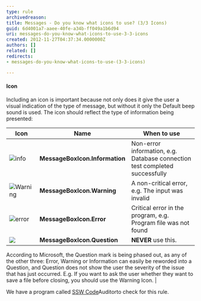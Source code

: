 ```yaml
---
type: rule
archivedreason: 
title: Messages - Do you know what icons to use? (3/3 Icons)
guid: 6d4001a7-aaee-40fe-a34b-ff049a1b6d94
uri: messages-do-you-know-what-icons-to-use-3-3-icons
created: 2012-11-27T04:37:34.0000000Z
authors: []
related: []
redirects:
- messages-do-you-know-what-icons-to-use-(3-3-icons)

---
```


#### Icon

Including an icon is important because not only does it give the user a visual indication of the type of message, but without it only the Default beep sound is used. The icon should reflect the type of information being presented:

<!--endintro-->


| Icon | Name | When to use |
| --- | --- | --- |
| ![info](/rules/messages-do-you-know-what-icons-to-use-3-3-icons/Info.gif) |  **MessageBoxIcon.Information**  | Non-error information, e.g. Database connection test completed successfully |
| ![Warning](/rules/messages-do-you-know-what-icons-to-use-3-3-icons/Warning.gif) |  **MessageBoxIcon.Warning**  | A non-critical error, e.g. The input was invalid |
| ![error](/rules/messages-do-you-know-what-icons-to-use-3-3-icons/Error.gif) |  **MessageBoxIcon.Error**  | Critical error in the program, e.g. Program file was not found |
| ![](/rules/messages-do-you-know-what-icons-to-use-3-3-icons/Question.gif) |  **MessageBoxIcon.Question**  |  **NEVER** use this.  
According to Microsoft, the Question mark is being phased out, as any of the other three: Error, Warning or Information can easily be reworded into a Question, and Question does not show the user the severity of the issue that has just occurred.
E.g.  If you want to ask the user whether they want to save a file before closing, you should use the Warning Icon.  |



We have a program called [SSW Code](http://www.ssw.com.au/ssw/CodeAuditor/Rules.aspx#TitleVB)Auditorto check for this rule.

